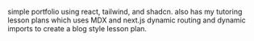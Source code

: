 simple portfolio using react, tailwind, and shadcn. also has my tutoring lesson plans which uses MDX and next.js dynamic routing and dynamic imports to create a blog style lesson plan.

